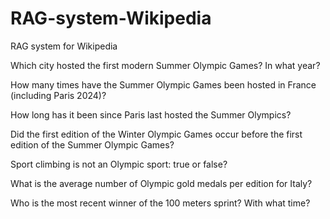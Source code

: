 # RAG-system-Wikipedia
RAG system for Wikipedia


Which city hosted the first modern Summer Olympic Games? In what year?


How many times have the Summer Olympic Games been hosted in France (including Paris 2024)?


How long has it been since Paris last hosted the Summer Olympics?


Did the first edition of the Winter Olympic Games occur before the first edition of the Summer Olympic Games?


Sport climbing is not an Olympic sport: true or false?


What is the average number of Olympic gold medals per edition for Italy?


Who is the most recent winner of the 100 meters sprint? With what time?